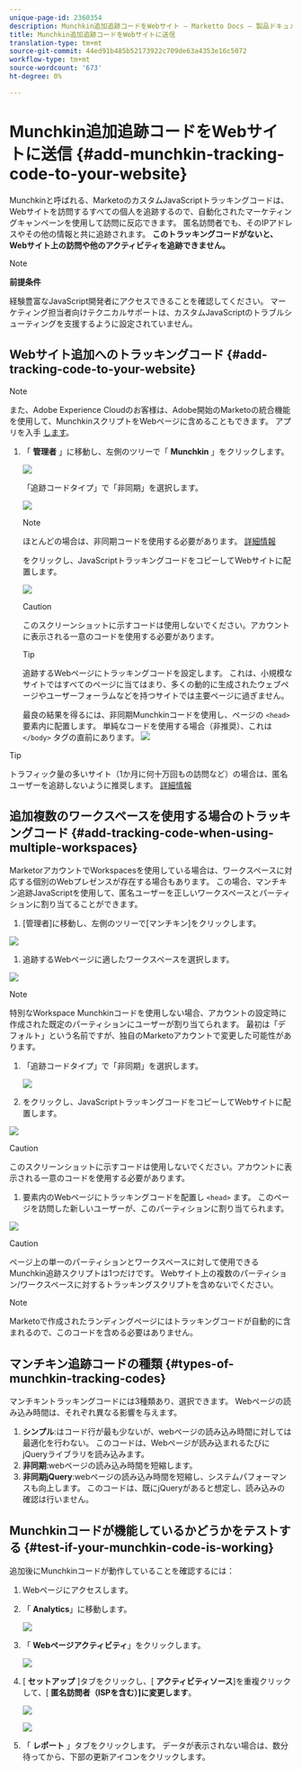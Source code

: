 ```yaml
---
unique-page-id: 2360354
description: Munchkin追加追跡コードをWebサイト — Marketto Docs — 製品ドキュメントに送信
title: Munchkin追加追跡コードをWebサイトに送信
translation-type: tm+mt
source-git-commit: 44ed91b485b52173922c709de63a4353e16c5072
workflow-type: tm+mt
source-wordcount: '673'
ht-degree: 0%

---
```



# Munchkin追加追跡コードをWebサイトに送信 {#add-munchkin-tracking-code-to-your-website}

Munchkinと呼ばれる、MarketoのカスタムJavaScriptトラッキングコードは、Webサイトを訪問するすべての個人を追跡するので、自動化されたマーケティングキャンペーンを使用して訪問に反応できます。 匿名訪問者でも、そのIPアドレスやその他の情報と共に追跡されます。 **このトラッキングコードがないと、Webサイト上の訪問や他のアクティビティを追跡できません。**

>[!NOTE]
>
>**前提条件**
>
>経験豊富なJavaScript開発者にアクセスできることを確認してください。 マーケティング担当者向けテクニカルサポートは、カスタムJavaScriptのトラブルシューティングを支援するように設定されていません。

## Webサイト追加へのトラッキングコード {#add-tracking-code-to-your-website}

>[!NOTE]
>
>また、Adobe Experience Cloudのお客様は、Adobe開始のMarketoの統合機能を使用して、MunchkinスクリプトをWebページに含めることもできます。 アプリを入手 [します](https://www.adobeexchange.com/experiencecloud.details.101054.html)。

1. 「 **管理者** 」に移動し、左側のツリーで「 **Munchkin** 」をクリックします。

   ![](assets/image2015-8-25-16-3a21-3a14.png)

   「追跡コードタイプ」で「非同期」を選択します。

   ![](assets/image2015-8-25-16-3a24-3a33.png)

   >[!NOTE]
   >
   >ほとんどの場合は、非同期コードを使用する必要があります。 [詳細情報](#types-of-munchkin-tracking-codes)

   をクリックし、JavaScriptトラッキングコードをコピーしてWebサイトに配置します。

   ![](assets/image2015-8-25-16-3a26-3a12.png)

   >[!CAUTION]
   >
   >このスクリーンショットに示すコードは使用しないでください。アカウントに表示される一意のコードを使用する必要があります。

   >[!TIP]
   >
   >追跡するWebページにトラッキングコードを設定します。 これは、小規模なサイトではすべてのページに当てはまり、多くの動的に生成されたウェブページやユーザーフォーラムなどを持つサイトでは主要ページに過ぎません。

   最良の結果を得るには、非同期Munchkinコードを使用し、ページの `<head>` 要素内に配置します。 単純なコードを使用する場合（非推奨）、これは `</body>` タグの直前にあります。
   ![](assets/image2015-8-25-16-3a5-3a20.png)

>[!TIP]
>
>トラフィック量の多いサイト（1か月に何十万回もの訪問など）の場合は、匿名ユーザーを追跡しないように推奨します。 [詳細情報](http://developers.marketo.com/documentation/websites/lead-tracking-munchkin-js/)

## 追加複数のワークスペースを使用する場合のトラッキングコード {#add-tracking-code-when-using-multiple-workspaces}

MarketorアカウントでWorkspacesを使用している場合は、ワークスペースに対応する個別のWebプレゼンスが存在する場合もあります。 この場合、マンチキン追跡JavaScriptを使用して、匿名ユーザーを正しいワークスペースとパーティションに割り当てることができます。

1. [管理者]に移動し、左側のツリーで[マンチキン]をクリックします。

![](assets/image2015-8-25-16-3a28-3a41.png)

1. 追跡するWebページに適したワークスペースを選択します。

![](assets/image2015-8-25-16-3a30-3a32.png)

>[!NOTE]
>
>特別なWorkspace Munchkinコードを使用しない場合、アカウントの設定時に作成された既定のパーティションにユーザーが割り当てられます。 最初は「デフォルト」という名前ですが、独自のMarketoアカウントで変更した可能性があります。

1. 「追跡コードタイプ」で「非同期」を選択します。

   ![](assets/image2015-8-25-16-3a32-3a42.png)

1. をクリックし、JavaScriptトラッキングコードをコピーしてWebサイトに配置します。

![](assets/image2015-8-25-16-3a34-3a7.png)

>[!CAUTION]
>
>このスクリーンショットに示すコードは使用しないでください。アカウントに表示される一意のコードを使用する必要があります。

1. 要素内のWebページにトラッキングコードを配置し `<head>` ます。 このページを訪問した新しいユーザーが、このパーティションに割り当てられます。

![](assets/image2015-8-25-16-3a5-3a20.png)

>[!CAUTION]
>
>ページ上の単一のパーティションとワークスペースに対して使用できるMunchkin追跡スクリプトは1つだけです。 Webサイト上の複数のパーティション/ワークスペースに対するトラッキングスクリプトを含めないでください。

>[!NOTE]
>
>Marketoで作成されたランディングページにはトラッキングコードが自動的に含まれるので、このコードを含める必要はありません。

## マンチキン追跡コードの種類 {#types-of-munchkin-tracking-codes}

マンチキントラッキングコードには3種類あり、選択できます。 Webページの読み込み時間は、それぞれ異なる影響を与えます。

1. **シンプル**:はコード行が最も少ないが、webページの読み込み時間に対しては最適化を行わない。 このコードは、Webページが読み込まれるたびにjQueryライブラリを読み込みます。
1. **非同期**:webページの読み込み時間を短縮します。
1. **非同期jQuery**:webページの読み込み時間を短縮し、システムパフォーマンスも向上します。 このコードは、既にjQueryがあると想定し、読み込みの確認は行いません。

## Munchkinコードが機能しているかどうかをテストする {#test-if-your-munchkin-code-is-working}

追加後にMunchkinコードが動作していることを確認するには：

1. Webページにアクセスします。
1. 「 **Analytics**」に移動します。

   ![](assets/mainnav-analytics-hand.png)

1. 「 **Webページアクティビティ**」をクリックします。

   ![](assets/webanalytics.png)

1. [ **セットアップ** ]タブをクリックし、[ **アクティビティソース**]を重複クリックして、[ **匿名訪問者（ISPを含む）]に変更します**。

   ![](assets/analytics-activity-source.png)

   ![](assets/activitysource.png)

1. 「 **レポート** 」タブをクリックします。 データが表示されない場合は、数分待ってから、下部の更新アイコンをクリックします。

